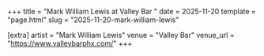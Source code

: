 +++
title = "Mark William Lewis at Valley Bar "
date = 2025-11-20
template = "page.html"
slug = "2025-11-20-mark-william-lewis"

[extra]
artist = "Mark William Lewis"
venue = "Valley Bar"
venue_url = "https://www.valleybarphx.com/"
+++

